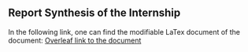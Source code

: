 ## Report Synthesis of the Internship

In the following link, one can find the modifiable LaTex document of the document: 
[Overleaf link to the document](https://www.overleaf.com/read/ybsfnydknhzm)
